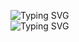 <!-- <h1>Hello, World! 🪐</h1> -->

![Typing SVG](https://readme-typing-svg.herokuapp.com?color=%2336BCF7&lines=Hello,+World!🪐) <br>
![Typing SVG](https://readme-typing-svg.herokuapp.com?color=%2336BCF7&lines=+I+am+Vadim.)

<!-- ![Vadim's github activity graph](https://activity-graph.herokuapp.com/graph?username=v-mokrushin) -->

<!-- ![](https://komarev.com/ghpvc/?username=v-mokrushin) -->

<!-- <strong>I am Vadim, 23 years old.</strong> -->

<!--  <strong>Contacts<strong>🛰

<strong>Technologies<strong>🛠 <br/><br/>
 <img alt="React" src="https://user-images.githubusercontent.com/100188343/215747749-85bdff3f-e532-45c5-8bfd-60c53bba83e7.png" width="22px"/>
<img alt="JS" src="https://user-images.githubusercontent.com/100188343/215746900-f07368d4-bb0f-4950-b3b5-b59e12c4b68c.png" width="22px"/>
<img alt="TS" src="https://user-images.githubusercontent.com/100188343/215747318-5a842c21-f6c1-41f2-b4f0-54b40344fb32.png" width="22px"/>
<img alt="HTML" src="https://user-images.githubusercontent.com/100188343/215747558-0564cfaf-1adf-4e06-b086-7a61ed1574d8.png" width="22px"/>
<img alt="CSS" src="https://user-images.githubusercontent.com/100188343/215747598-be888c2c-9f9c-49e5-8258-a2cbc1fde026.png" width="22px"/> -->

